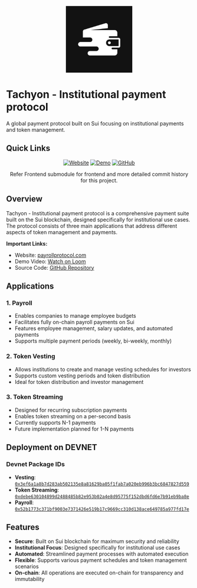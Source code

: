 <div align="center">
  <img src="lgo.png" alt="Tachyon Logo" width="180"/>
</div>

# Tachyon - Institutional payment protocol 

A global payment protocol built on Sui focusing on institutional payments and token management.

## Quick Links

<div align="center">

[![Website](https://img.shields.io/badge/🌐_Visit_Website-payrollprotocol.com-2ea44f?style=for-the-badge)](https://www.payrollprotocol.com/)
[![Demo](https://img.shields.io/badge/🎥_Watch_Demo-Loom_Video-red?style=for-the-badge)](https://www.loom.com/share/7c56e8d5c65b42328adb10b6cd9f2180?sid=67751b8b-4c56-45f7-a8b0-26618bd08a90)
[![GitHub](https://img.shields.io/badge/📦_View_Code-GitHub-black?style=for-the-badge)](https://github.com/muskbuster/Sui-payroll)


Refer Frontend submodule for frontend and more detailed commit history for this project.
</div>

## Overview

Tachyon - Institutional payment protocol is a comprehensive payment suite built on the Sui blockchain, designed specifically for institutional use cases. The protocol consists of three main applications that address different aspects of token management and payments.

**Important Links:**
- Website: [payrollprotocol.com](https://www.payrollprotocol.com/)
- Demo Video: [Watch on Loom](https://www.loom.com/share/7c56e8d5c65b42328adb10b6cd9f2180?sid=67751b8b-4c56-45f7-a8b0-26618bd08a90)
- Source Code: [GitHub Repository](https://github.com/muskbuster/Sui-payroll)

## Applications

### 1. Payroll
- Enables companies to manage employee budgets
- Facilitates fully on-chain payroll payments on Sui
- Features employee management, salary updates, and automated payments
- Supports multiple payment periods (weekly, bi-weekly, monthly)

### 2. Token Vesting
- Allows institutions to create and manage vesting schedules for investors
- Supports custom vesting periods and token distribution
- Ideal for token distribution and investor management

### 3. Token Streaming
- Designed for recurring subscription payments
- Enables token streaming on a per-second basis
- Currently supports N-1 payments
- Future implementation planned for 1-N payments

## Deployment on DEVNET

### Devnet Package IDs
- **Vesting**: [`0x3ef6a1a8b7d283ab502135e8a81629ba05f1fab7a020eb996b3bc6847827d559`](https://suiscan.xyz/devnet/object/0x3ef6a1a8b7d283ab502135e8a81629ba05f1fab7a020eb996b3bc6847827d559)
- **Token Streaming**: [`0xdebe630104899d2488485b82e953b02a4e8d95775f152dbd6fd6e7b91eb9ba8e`](https://suiscan.xyz/devnet/object/0xdebe630104899d2488485b82e953b02a4e8d95775f152dbd6fd6e7b91eb9ba8e)
- **Payroll**: [`0x52b1773c371bf9003e7371426e519b17c9669cc310d138ace649785a977fd17e`](https://suiscan.xyz/devnet/object/0x52b1773c371bf9003e7371426e519b17c9669cc310d138ace649785a977fd17e)

## Features

- **Secure**: Built on Sui blockchain for maximum security and reliability
- **Institutional Focus**: Designed specifically for institutional use cases
- **Automated**: Streamlined payment processes with automated execution
- **Flexible**: Supports various payment schedules and token management scenarios
- **On-chain**: All operations are executed on-chain for transparency and immutability

